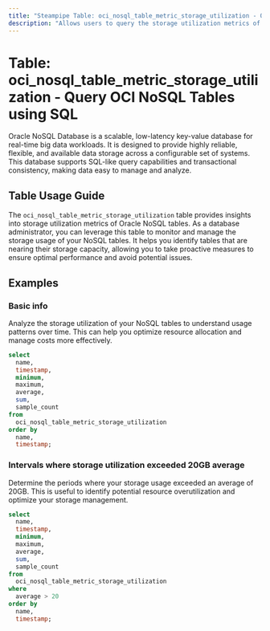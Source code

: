```yaml
---
title: "Steampipe Table: oci_nosql_table_metric_storage_utilization - Query OCI NoSQL Tables using SQL"
description: "Allows users to query the storage utilization metrics of OCI NoSQL Tables."
---
```


# Table: oci_nosql_table_metric_storage_utilization - Query OCI NoSQL Tables using SQL

Oracle NoSQL Database is a scalable, low-latency key-value database for real-time big data workloads. It is designed to provide highly reliable, flexible, and available data storage across a configurable set of systems. This database supports SQL-like query capabilities and transactional consistency, making data easy to manage and analyze.

## Table Usage Guide

The `oci_nosql_table_metric_storage_utilization` table provides insights into storage utilization metrics of Oracle NoSQL tables. As a database administrator, you can leverage this table to monitor and manage the storage usage of your NoSQL tables. It helps you identify tables that are nearing their storage capacity, allowing you to take proactive measures to ensure optimal performance and avoid potential issues.

## Examples

### Basic info
Analyze the storage utilization of your NoSQL tables to understand usage patterns over time. This can help you optimize resource allocation and manage costs more effectively.

```sql
select
  name,
  timestamp,
  minimum,
  maximum,
  average,
  sum,
  sample_count
from
  oci_nosql_table_metric_storage_utilization
order by
  name,
  timestamp;
```

### Intervals where storage utilization exceeded 20GB average
Determine the periods where your storage usage exceeded an average of 20GB. This is useful to identify potential resource overutilization and optimize your storage management.

```sql
select
  name,
  timestamp,
  minimum,
  maximum,
  average,
  sum,
  sample_count
from
  oci_nosql_table_metric_storage_utilization
where
  average > 20 
order by
  name,
  timestamp;
```